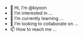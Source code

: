 - 👋 Hi, I’m @kiyoon
- 👀 I’m interested in ...
- 🌱 I’m currently learning ...
- 💞️ I’m looking to collaborate on ...
- 📫 How to reach me ...

<!---
kiyoon/kiyoon is a ✨ special ✨ repository because its `README.md` (this file) appears on your GitHub profile.
You can click the Preview link to take a look at your changes.
--->
